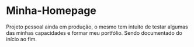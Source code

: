 # Minha-Homepage
Projeto pessoal ainda em produção, o mesmo tem intuito de testar algumas das minhas capacidades e formar meu portfólio. Sendo documentado do início ao fim.

